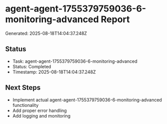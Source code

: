 # agent-agent-1755379759036-6-monitoring-advanced Report

Generated: 2025-08-18T14:04:37.248Z

## Status
- Task: agent-agent-1755379759036-6-monitoring-advanced
- Status: Completed
- Timestamp: 2025-08-18T14:04:37.248Z

## Next Steps
- Implement actual agent-agent-1755379759036-6-monitoring-advanced functionality
- Add proper error handling
- Add logging and monitoring
